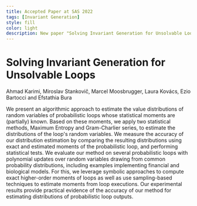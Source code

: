 ```yaml
---
title: Accepted Paper at SAS 2022
tags: [Invariant Generation]  
style: fill
color: light
description: New paper "Solving Invariant Generation for Unsolvable Loops" accepted to be presented at SAS 2022, the Proc. of SAS 2022: the 29th Static Analysis Symposium
---
```


# Solving Invariant Generation for Unsolvable Loops
Ahmad Karimi, Miroslav Stankovič, Marcel Moosbrugger, Laura Kovács, Ezio Bartocci and Efstathia Bura


We present an algorithmic approach to estimate the value distributions of random variables of probabilistic loops 
whose statistical moments are (partially) known. Based on these moments, we apply two  statistical methods, 
Maximum Entropy and Gram-Charlier series, to estimate the distributions of the loop's random variables.
We measure the accuracy of our distribution estimation by comparing the resulting distributions using exact and estimated 
moments of the probabilistic loop, and  performing statistical tests. 
We evaluate our method on several probabilistic loops with polynomial updates over random variables drawing from 
common probability distributions, including examples  implementing financial and biological models. For this, we leverage 
symbolic approaches to compute  exact higher-order moments of loops
as well as use sampling-based techniques to estimate moments from loop executions. 
Our experimental results  provide practical evidence of the  accuracy of our method for estimating distributions of 
probabilistic loop outputs.